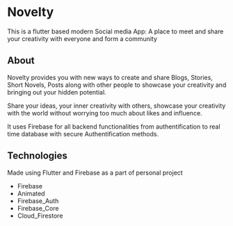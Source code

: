 # Novelty

This is a flutter based modern Social media App: A place to meet and share your creativity with everyone and form a community

## About
Novelty provides you with new ways to create and share Blogs, Stories, Short Novels, Posts along with other people to showcase your creativity and bringing out your hidden potential.

Share your ideas, your inner creativity with others, showcase your creativity with the world without worrying too much about likes and influence.

It uses Firebase for all backend functionalities from authentification to real time database with secure Authentification methods.

## Technologies
Made using Flutter and Firebase as a part of personal project

- Firebase
- Animated
- Firebase_Auth
- Firebase_Core
- Cloud_Firestore
